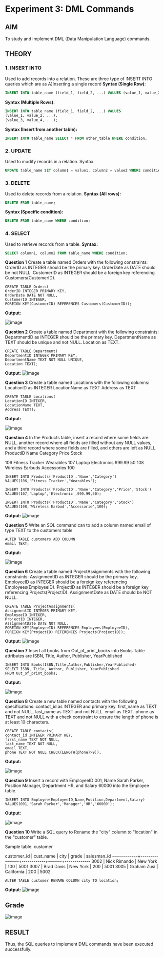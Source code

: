 # Experiment 3: DML Commands

## AIM
To study and implement DML (Data Manipulation Language) commands.

## THEORY

### 1. INSERT INTO
Used to add records into a relation.
These are three type of INSERT INTO queries which are as
A)Inserting a single record
**Syntax (Single Row):**
```sql
INSERT INTO table_name (field_1, field_2, ...) VALUES (value_1, value_2, ...);
```
**Syntax (Multiple Rows):**
```sql
INSERT INTO table_name (field_1, field_2, ...) VALUES
(value_1, value_2, ...),
(value_3, value_4, ...);
```
**Syntax (Insert from another table):**
```sql
INSERT INTO table_name SELECT * FROM other_table WHERE condition;
```
### 2. UPDATE
Used to modify records in a relation.
Syntax:
```sql
UPDATE table_name SET column1 = value1, column2 = value2 WHERE condition;
```
### 3. DELETE
Used to delete records from a relation.
**Syntax (All rows):**
```sql
DELETE FROM table_name;
```
**Syntax (Specific condition):**
```sql
DELETE FROM table_name WHERE condition;
```
### 4. SELECT
Used to retrieve records from a table.
**Syntax:**
```sql
SELECT column1, column2 FROM table_name WHERE condition;
```
**Question 1**
Create a table named Orders with the following constraints: OrderID as INTEGER should be the primary key. OrderDate as DATE should be not NULL. CustomerID as INTEGER should be a foreign key referencing Customers(CustomerID).
```
CREATE TABLE Orders(
OrderID INTEGER PRIMARY KEY,
OrderDate DATE NOT NULL,
CustomerID INTEGER,
FOREIGN KEY(CustomerID) REFERENCES Customers(CustomerID));
```
**Output:**

![image](https://github.com/user-attachments/assets/ba8ad843-8818-4381-9a5f-0a626229b5eb)

**Question 2**
Create a table named Department with the following constraints: DepartmentID as INTEGER should be the primary key. DepartmentName as TEXT should be unique and not NULL. Location as TEXT.
```
CREATE TABLE Department(
DepartmentID INTEGER PRIMARY KEY,
DepartmentName TEXT NOT NULL UNIQUE,
Location TEXT);
```
**Output:**
![image](https://github.com/user-attachments/assets/0209ced3-ab3c-4fac-9870-f0cfcad1a007)


**Question 3**
Create a table named Locations with the following columns: LocationID as INTEGER LocationName as TEXT Address as TEXT
```
CREATE TABLE Locations(
LocationID INTEGER,
LocationName TEXT,
Address TEXT);
```
**Output:**

![image](https://github.com/user-attachments/assets/c15099b3-19bf-4080-b939-1f9268da1beb)


**Question 4**
 In the Products table, insert a record where some fields are NULL, another record where all fields are filled without any NULL values, and a third record where some fields are filled, and others are left as NULL.
ProductID Name Category Price Stock

106 Fitness Tracker Wearables 107 Laptop Electronics 999.99 50 108 Wireless Earbuds Accessories 100
```
INSERT INTO Products('ProductID','Name','Category')
VALUES(106,'Fitness Tracker','Wearables');

INSERT INTO Products('ProductID','Name','Category','Price','Stock')
VALUES(107,'Laptop','Electronic',999.99,50);

INSERT INTO Products('ProductID','Name','Category','Stock')
VALUES(108,'Wireless Earbud','Accessorie',100);
```

**Output:**
![image](https://github.com/user-attachments/assets/db79719a-0933-4dfb-92bd-31119cf51083)


**Question 5**
Write an SQL command can to add a column named email of type TEXT to the customers table
```
ALTER TABLE customers ADD COLUMN
email TEXT;
```

**Output:**

![image](https://github.com/user-attachments/assets/85a7e3e9-2e45-4a3c-9596-fedb0ced8247)


**Question 6**
Create a table named ProjectAssignments with the following constraints: AssignmentID as INTEGER should be the primary key. EmployeeID as INTEGER should be a foreign key referencing Employees(EmployeeID). ProjectID as INTEGER should be a foreign key referencing Projects(ProjectID). AssignmentDate as DATE should be NOT NULL.
```
CREATE TABLE ProjectAssignments(
AssignmentID INTEGER PRIMARY KEY,
EmployeeID INTEGER,
ProjectID INTEGER,
AssignmentDate DATE NOT NULL,
FOREIGN KEY(EmployeeID) REFERENCES Employees(EmployeeID),
FOREIGN KEY(ProjectID) REFERENCES Projects(ProjectID));
```

**Output:**
![image](https://github.com/user-attachments/assets/75118e8b-8c87-4907-8152-3aafe782b79b)


**Question 7**
Insert all books from Out_of_print_books into Books Table attributes are ISBN, Title, Author, Publisher, YearPublished
```
INSERT INTO Books(ISBN,Title,Author,Publisher,YearPublished)
SELECT ISBN, Title, Author, Publisher, YearPublished
FROM Out_of_print_books;
```

**Output:**

![image](https://github.com/user-attachments/assets/514973af-f426-41bc-b34d-3507674ac6b8)


**Question 8**
Create a new table named contacts with the following specifications: contact_id as INTEGER and primary key. first_name as TEXT and not NULL. last_name as TEXT and not NULL. email as TEXT. phone as TEXT and not NULL with a check constraint to ensure the length of phone is at least 10 characters.
```
CREATE TABLE contacts(
contact_id INTEGER PRIMARY KEY,
first_name TEXT NOT NULL,
last_name TEXT NOT NULL,
email TEXT,
phone TEXT NOT NULL CHECK(LENGTH(phone)>9));
```

**Output:**

![image](https://github.com/user-attachments/assets/9a8ece62-359b-45b0-a344-a3179ff750e1)


**Question 9**
Insert a record with EmployeeID 001, Name Sarah Parker, Position Manager, Department HR, and Salary 60000 into the Employee table.
```
INSERT INTO Employee(EmployeeID,Name,Position,Department,Salary)
VALUES(001,'Sarah Parker','Manager','HR','60000');
```
**Output:**

![image](https://github.com/user-attachments/assets/3e4ee061-1b97-4446-9291-e649cecb9ee6)


**Question 10**
Write a SQL query to Rename the "city" column to "location" in the "customer" table.

Sample table: customer

customer_id | cust_name | city | grade | salesman_id -------------+----------------+------------+-------+------------- 3002 | Nick Rimando | New York | 100 | 5001 3007 | Brad Davis | New York | 200 | 5001 3005 | Graham Zusi | California | 200 | 5002
```
ALTER TABLE customer RENAME COLUMN city TO location;

```

**Output:**
![image](https://github.com/user-attachments/assets/5609f23d-96c3-41d8-a073-57877ea95260)

## Grade
![image](https://github.com/user-attachments/assets/4e039867-9495-4858-b010-e72279177f9d)


## RESULT
Thus, the SQL queries to implement DML commands have been executed successfully.
